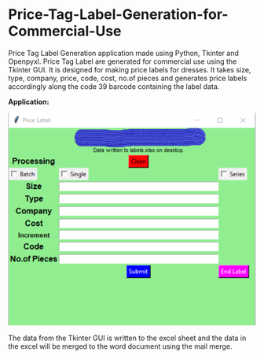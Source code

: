 # Price-Tag-Label-Generation-for-Commercial-Use
Price Tag Label Generation application made using Python, Tkinter and Openpyxl.
Price Tag Label are generated for commercial use using the Tkinter GUI. It is designed for making price labels for dresses. It takes size, type, company, price, code, cost, no.of pieces and generates price labels accordingly along the code 39 barcode containing the label data.

**Application:**

![](tempsnip.png)

The data from the Tkinter GUI is written to the excel sheet and the data in the excel will be merged to the word document using the mail merge.
